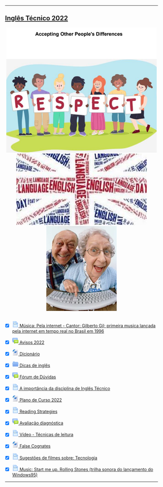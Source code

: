 <hr>
<h2><a href="../">Inglês Técnico 2022</a></h2>

<div  align="center">
<img src="../../img/it/image-respect.png" alt=""><br>
<img src="../../img/it/img2s1.png" alt=""><br>
<img src="../../img/it/img3s1.png" alt=""><br>
</div>
<br>

- [x] <img src="../../img/icons/icon1.svg" style=" width: 20px;" alt=""><a href=""> Música: Pela internet - Cantor: Gilberto Gil; primeira musica lançada pela internet em tempo real no Brasil em 1996</a>

- [x] <img src="../../img/icons/icon-2.svg" style=" width: 20px;" alt=""><a href=""> Avisos 2022</a>

- [x] <img src="../../img/icons/document-24.png" style=" width: 20px;" alt=""><a href=""> Dicionário</a>

- [x] <img src="../../img/icons/icon-3.svg" style=" width: 20px;" alt=""><a href=""> Dicas de inglês</a>

- [x] <img src="../../img/icons/icon-2.svg" style=" width: 20px;" alt=""><a href=""> Fórum de Dúvidas</a>

- [x] <img src="../../img/icons/icon1.svg" style=" width: 20px;" alt=""><a href=""> A importância da disciplina de Inglês Técnico
</a>

- [x] <img src="../../img/icons/document-24.png" style=" width: 20px;" alt=""><a href=""> Plano de Curso 2022</a>

- [x] <img src="../../img/icons/icon1.svg" style=" width: 20px;" alt=""><a href=""> Reading Strategies </a>

- [x] <img src="../../img/icons/icon-2.svg" style=" width: 20px;" alt=""><a href=""> Avaliação diagnóstica</a>

- [x] <img src="../../img/icons/icon1.svg" style=" width: 20px;" alt=""><a href=""> Vídeo - Técnicas de leitura </a>

- [x] <img src="../../img/icons/document-24.png" style=" width: 20px;" alt=""><a href=""> False Cognates</a>

- [x] <img src="../../img/icons/icon1.svg" style=" width: 20px;" alt=""><a href=""> Sugestões de filmes sobre: Tecnologia
 </a>

- [x] <img src="../../img/icons/icon1.svg" style=" width: 20px;" alt=""><a href=""> Music: Start me up. Rolling Stones (trilha sonora do lançamento do Windows95) </a>

<hr>